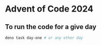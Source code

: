 # Advent of Code 2024

## To run the code for a give day

```bash
deno task day-one # or any other day
```
